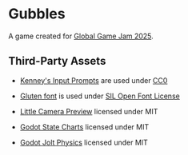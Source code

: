 # Gubbles

A game created for [Global Game Jam 2025](https://globalgamejam.org/jam-sites/2025/ball-state-university).

## Third-Party Assets

- [Kenney's Input Prompts](https://globalgamejam.org/jam-sites/2025/ball-state-university) are used under [CC0](https://creativecommons.org/publicdomain/zero/1.0/)

- [Gluten font](https://fonts.google.com/specimen/Gluten) is used under [SIL Open Font License](https://openfontlicense.org/open-font-license-official-text/)

- [Little Camera Preview](https://godotengine.org/asset-library/asset/2500) licensed under MIT

- [Godot State Charts](https://godotengine.org/asset-library/asset/1778) licensed under MIT

- [Godot Jolt Physics](https://godotengine.org/asset-library/asset/1918) licensed under MIT